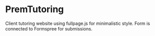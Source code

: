 # PremTutoring
Client tutoring website using fullpage.js for minimalistic style. 
Form is connected to Formspree for submissions.
